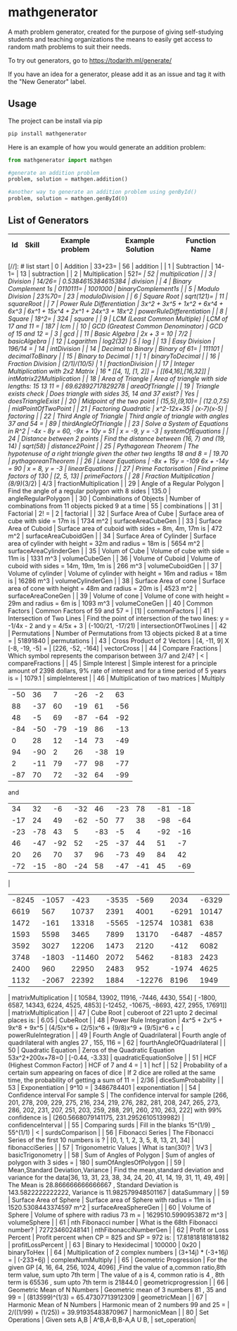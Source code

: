 # mathgenerator

A math problem generator, created for the purpose of giving self-studying students and teaching organizations the means to easily get access to random math problems to suit their needs.

To try out generators, go to <https://todarith.ml/generate/>

If you have an idea for a generator, please add it as an issue and tag it with the "New Generator" label.

## Usage

The project can be install via pip

```bash
pip install mathgenerator
```

Here is an example of how you would generate an addition problem:

```python
from mathgenerator import mathgen

#generate an addition problem
problem, solution = mathgen.addition()

#another way to generate an addition problem using genById()
problem, solution = mathgen.genById(0)
```

## List of Generators

| Id   | Skill                             | Example problem    | Example Solution      | Function Name            |
|------|-----------------------------------|--------------------|-----------------------|--------------------------|
[//]: # list start
| 0 | Addition | 33+23= | 56 | addition |
| 1 | Subtraction | 14-1= | 13 | subtraction |
| 2 | Multiplication | 52*1= | 52 | multiplication |
| 3 | Division | 14/26= | 0.5384615384615384 | division |
| 4 | Binary Complement 1s | 0110111= | 1001000 | binaryComplement1s |
| 5 | Modulo Division | 23%70= | 23 | moduloDivision |
| 6 | Square Root | sqrt(121)= | 11 | squareRoot |
| 7 | Power Rule Differentiation | 3x^2 + 3x^5 + 1x^2 + 6x^4 + 6x^3 | 6x^1 + 15x^4 + 2x^1 + 24x^3 + 18x^2 | powerRuleDifferentiation |
| 8 | Square | 18^2= | 324 | square |
| 9 | LCM (Least Common Multiple) | LCM of 17 and 11 = | 187 | lcm |
| 10 | GCD (Greatest Common Denominator) | GCD of 15 and 12 =  | 3 | gcd |
| 11 | Basic Algebra | 2x + 3 = 10 | 7/2 | basicAlgebra |
| 12 | Logarithm | log2(32) | 5 | log |
| 13 | Easy Division | 196/14 =  | 14 | intDivision |
| 14 | Decimal to Binary | Binary of 61= | 111101 | decimalToBinary |
| 15 | Binary to Decimal | 1 | 1 | binaryToDecimal |
| 16 | Fraction Division | (2/1)/(10/5) | 1 | fractionDivision |
| 17 | Integer Multiplication with 2x2 Matrix | 16 * [[4, 1], [1, 2]] =  | [[64,16],[16,32]] | intMatrix22Multiplication |
| 18 | Area of Triangle | Area of triangle with side lengths: 15 13 11 =  | 69.62892717829278 | areaOfTriangle |
| 19 | Triangle exists check | Does triangle with sides 35, 14 and 37 exist? | Yes | doesTriangleExist |
| 20 | Midpoint of the two point | (15,5),(9,10)= | (12.0,7.5) | midPointOfTwoPoint |
| 21 | Factoring Quadratic | x^2-12x+35 | (x-7)(x-5) | factoring |
| 22 | Third Angle of Triangle | Third angle of triangle with angles 37 and 54 =  | 89 | thirdAngleOfTriangle |
| 23 | Solve a System of Equations in R^2 | -4x - 8y = 60, -9x + 10y = 51 | x = -9, y = -3 | systemOfEquations |
| 24 | Distance between 2 points | Find the distance between (16, 7) and (19, 14) | sqrt(58) | distance2Point |
| 25 | Pythagorean Theorem | The hypotenuse of a right triangle given the other two lengths 18 and 8 =  | 19.70 | pythagoreanTheorem |
| 26 | Linear Equations | -8x + 15y = -109
6x + -14y = 90 | x = 8, y = -3 | linearEquations |
| 27 | Prime Factorisation | Find prime factors of 130 | [2, 5, 13] | primeFactors |
| 28 | Fraction Multiplication | (8/9)*(3/2) | 4/3 | fractionMultiplication |
| 29 | Angle of a Regular Polygon | Find the angle of a regular polygon with 8 sides | 135.0 | angleRegularPolygon |
| 30 | Combinations of Objects | Number of combinations from 11 objects picked 9 at a time  | 55 | combinations |
| 31 | Factorial | 2! =  | 2 | factorial |
| 32 | Surface Area of Cube | Surface area of cube with side = 17m is | 1734 m^2 | surfaceAreaCubeGen |
| 33 | Surface Area of Cuboid | Surface area of cuboid with sides = 8m, 4m, 17m is | 472 m^2 | surfaceAreaCuboidGen |
| 34 | Surface Area of Cylinder | Surface area of cylinder with height = 32m and radius = 18m is | 5654 m^2 | surfaceAreaCylinderGen |
| 35 | Volum of Cube | Volume of cube with side = 11m is | 1331 m^3 | volumeCubeGen |
| 36 | Volume of Cuboid | Volume of cuboid with sides = 14m, 19m, 1m is | 266 m^3 | volumeCuboidGen |
| 37 | Volume of cylinder | Volume of cylinder with height = 16m and radius = 18m is | 16286 m^3 | volumeCylinderGen |
| 38 | Surface Area of cone | Surface area of cone with height = 48m and radius = 20m is | 4523 m^2 | surfaceAreaConeGen |
| 39 | Volume of cone | Volume of cone with height = 29m and radius = 6m is | 1093 m^3 | volumeConeGen |
| 40 | Common Factors | Common Factors of 59 and 57 =  | [1] | commonFactors |
| 41 | Intersection of Two Lines | Find the point of intersection of the two lines: y = -1/4x - 2 and y = 4/5x + 3 | (-100/21, -17/21) | intersectionOfTwoLines |
| 42 | Permutations | Number of Permutations from 13 objects picked 8 at a time =   | 51891840 | permutations |
| 43 | Cross Product of 2 Vectors | [4, -11, 9] X [-8, -19, -5] =  | [226, -52, -164] | vectorCross |
| 44 | Compare Fractions | Which symbol represents the comparison between 3/7 and 2/4? | < | compareFractions |
| 45 | Simple Interest | Simple interest for a principle amount of 2398 dollars, 9% rate of interest and for a time period of 5 years is =  | 1079.1 | simpleInterest |
| 46 | Multiplication of two matrices | Multiply <table><tr><td>-50</td><td>36</td><td>7</td><td>-26</td><td>-2</td><td>63</td></tr><tr><td>88</td><td>-37</td><td>60</td><td>-19</td><td>61</td><td>-56</td></tr><tr><td>48</td><td>-5</td><td>69</td><td>-87</td><td>-64</td><td>-92</td></tr><tr><td>-84</td><td>-50</td><td>-79</td><td>-19</td><td>86</td><td>-13</td></tr><tr><td>0</td><td>28</td><td>12</td><td>-14</td><td>73</td><td>-49</td></tr><tr><td>94</td><td>-90</td><td>2</td><td>26</td><td>-38</td><td>19</td></tr><tr><td>2</td><td>-11</td><td>79</td><td>-77</td><td>98</td><td>-77</td></tr><tr><td>-87</td><td>70</td><td>72</td><td>-32</td><td>64</td><td>-99</td></tr></table> and <table><tr><td>34</td><td>32</td><td>-6</td><td>-32</td><td>46</td><td>-23</td><td>78</td><td>-81</td><td>-18</td></tr><tr><td>-17</td><td>24</td><td>49</td><td>-62</td><td>-50</td><td>77</td><td>38</td><td>-98</td><td>-64</td></tr><tr><td>-23</td><td>-78</td><td>43</td><td> 5</td><td>-83</td><td>-5</td><td> 4</td><td>-92</td><td>-16</td></tr><tr><td> 46</td><td>-47</td><td>-92</td><td>52</td><td>-25</td><td>-37</td><td>44</td><td>51</td><td>-7</td></tr><tr><td> 20</td><td>26</td><td>70</td><td>37</td><td>96</td><td>-73</td><td>49</td><td>84</td><td>42</td></tr><tr><td>-72</td><td>-15</td><td>-80</td><td>-24</td><td>58</td><td>-47</td><td>-41</td><td>45</td><td>-69</td></tr></table>|  <table><tr><td>-8245</td><td>-1057</td><td>-423</td><td>-3535</td><td>-569</td><td>2034</td><td>-6329</td><td>1219</td><td>-5765</td></tr><tr><td>6619</td><td> 567</td><td>10737</td><td>2391</td><td>4001</td><td>-6291</td><td>10147</td><td>-7387</td><td>6383</td></tr><tr><td>1472</td><td>-161</td><td>13318</td><td>-5565<td>-12574</td><td>10381</td><td> 638<td>-23699</td><td>2621</td></tr><tr><td>1593</td><td>5598</td><td>3465</td><td>7899</td><td>13170</td><td>-6487</td><td>-4857</td><td>24642</td><td>10618</td></tr><tr><td>3592</td><td>3027</td><td>12206</td><td>1473</td><td>2120</td><td>-412</td><td>6082</td><td>-635</td><td>4561</td></tr><tr><td>3748</td><td>-1803<td>-11460</td><td>2072</td><td>5462</td><td>-8183</td><td>2423</td><td>11</td><td> 947</td></tr><tr><td>2400</td><td> 960</td><td>22950</td><td>2483</td><td> 952</td><td>-1974</td><td>4625</td><td>-5512</td><td>9372</td></tr><tr><td>1132</td><td>-2067</td><td>22392</td><td>1884<td>-12276</td><td>8196</td><td>1949</td><td>-7148</td><td>5677</td></tr></table>   | matrixMultiplication |
 [ 10584,  13902,  11916,  -7446,   4430,    554]
 [ -1800,   6587,  14343,   6224,   4525,   4853]
 [-12452, -10675,  -8693,    427,   2955,  17691]] | matrixMultiplication |
| 47 | Cube Root | cuberoot of 221 upto 2 decimal places is: | 6.05 | CubeRoot |
| 48 | Power Rule Integration | 4x^5 + 2x^5 + 9x^8 + 9x^5 | (4/5)x^6 + (2/5)x^6 + (9/8)x^9 + (9/5)x^6 + c | powerRuleIntegration |
| 49 | Fourth Angle of Quadrilateral | Fourth angle of quadrilateral with angles 27 , 155, 116 = | 62 | fourthAngleOfQuadrilateral |
| 50 | Quadratic Equation | Zeros of the Quadratic Equation 53x^2+200x+78=0 | [-0.44, -3.33] | quadraticEquationSolve |
| 51 | HCF (Highest Common Factor) | HCF of 7 and 4 =  | 1 | hcf |
| 52 | Probability of a certain sum appearing on faces of dice | If 2 dice are rolled at the same time, the probability of getting a sum of 11 = | 2/36 | diceSumProbability |
| 53 | Exponentiation | 9^10 = | 3486784401 | exponentiation |
| 54 | Confidence interval For sample S | The confidence interval for sample [266, 201, 278, 209, 229, 275, 216, 234, 219, 276, 282, 281, 208, 247, 265, 273, 286, 202, 231, 207, 251, 203, 259, 288, 291, 260, 210, 263, 222] with 99% confidence is | (260.5668079141175, 231.29526105139982) | confidenceInterval |
| 55 | Comparing surds | Fill in the blanks 15^(1/9) _ 55^(1/1) | < | surdsComparison |
| 56 | Fibonacci Series | The Fibonacci Series of the first 10 numbers is ? | [0, 1, 1, 2, 3, 5, 8, 13, 21, 34] | fibonacciSeries |
| 57 | Trigonometric Values | What is tan(30)? | 1/√3 | basicTrigonometry |
| 58 | Sum of Angles of Polygon | Sum of angles of polygon with 3 sides =  | 180 | sumOfAnglesOfPolygon |
| 59 | Mean,Standard Deviation,Variance | Find the mean,standard deviation and variance for the data[36, 13, 31, 23, 38, 34, 24, 20, 41, 14, 19, 31, 11, 49, 49] | The Mean is 28.866666666666667 , Standard Deviation is 143.5822222222222, Variance is 11.982579948501167 | dataSummary |
| 59 | Surface Area of Sphere | Surface area of Sphere with radius = 11m is | 1520.5308443374597 m^2 | surfaceAreaSphereGen |
| 60 | Volume of Sphere | Volume of sphere with radius 73 m =  | 1629510.5990953872 m^3 | volumeSphere |
| 61 | nth Fibonacci number | What is the 68th Fibonacci number? | 72723460248141 | nthFibonacciNumberGen |
| 62 | Profit or Loss Percent | Profit percent when CP = 825 and SP = 972 is:  | 17.81818181818182 | profitLossPercent |
| 63 | Binary to Hexidecimal | 100000 | 0x20 | binaryToHex |
| 64 | Multiplication of 2 complex numbers | (3+14j) * (-3+16j) =  | (-233+6j) | complexNumMultiply |
| 65 | Geometric Progression | For the given GP [4, 16, 64, 256, 1024, 4096] ,Find the value of a,common ratio,8th term value, sum upto 7th term | The value of a is 4, common ratio is 4 , 8th term is 65536 , sum upto 7th term is 21844.0 | geometricprogression |
| 66 | Geometric Mean of N Numbers | Geometric mean of 3 numbers 81 , 35 and 99 =  | (81*35*99)^(1/3) = 65.47307713912309 | geometricMean |
| 67 | Harmonic Mean of N Numbers | Harmonic mean of 2 numbers 99 and 25 =  |  2/((1/99) + (1/25)) = 39.91935483870967 | harmonicMean |
| 80 | Set Operations | Given sets A,B | A^B,A-B,B-A,A U B, | set_operation|
